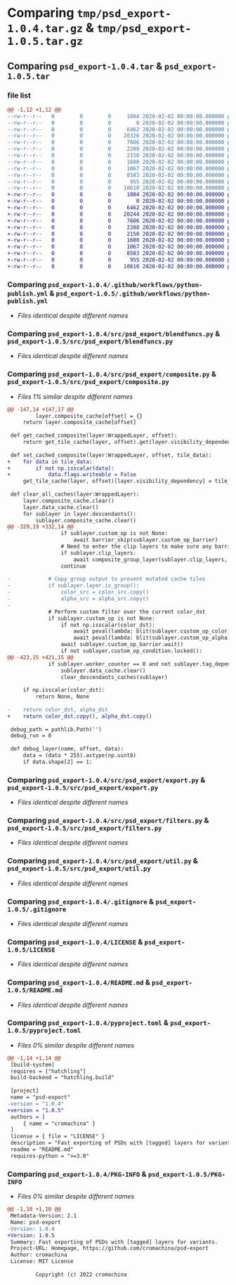 # Comparing `tmp/psd_export-1.0.4.tar.gz` & `tmp/psd_export-1.0.5.tar.gz`

## Comparing `psd_export-1.0.4.tar` & `psd_export-1.0.5.tar`

### file list

```diff
@@ -1,12 +1,12 @@
--rw-r--r--   0        0        0     1084 2020-02-02 00:00:00.000000 psd_export-1.0.4/.github/workflows/python-publish.yml
--rw-r--r--   0        0        0        0 2020-02-02 00:00:00.000000 psd_export-1.0.4/src/psd_export/__init__.py
--rw-r--r--   0        0        0     6462 2020-02-02 00:00:00.000000 psd_export-1.0.4/src/psd_export/blendfuncs.py
--rw-r--r--   0        0        0    20326 2020-02-02 00:00:00.000000 psd_export-1.0.4/src/psd_export/composite.py
--rw-r--r--   0        0        0     7606 2020-02-02 00:00:00.000000 psd_export-1.0.4/src/psd_export/export.py
--rw-r--r--   0        0        0     2288 2020-02-02 00:00:00.000000 psd_export-1.0.4/src/psd_export/filters.py
--rw-r--r--   0        0        0     2150 2020-02-02 00:00:00.000000 psd_export-1.0.4/src/psd_export/util.py
--rw-r--r--   0        0        0     1600 2020-02-02 00:00:00.000000 psd_export-1.0.4/.gitignore
--rw-r--r--   0        0        0     1067 2020-02-02 00:00:00.000000 psd_export-1.0.4/LICENSE
--rw-r--r--   0        0        0     8583 2020-02-02 00:00:00.000000 psd_export-1.0.4/README.md
--rw-r--r--   0        0        0      955 2020-02-02 00:00:00.000000 psd_export-1.0.4/pyproject.toml
--rw-r--r--   0        0        0    10610 2020-02-02 00:00:00.000000 psd_export-1.0.4/PKG-INFO
+-rw-r--r--   0        0        0     1084 2020-02-02 00:00:00.000000 psd_export-1.0.5/.github/workflows/python-publish.yml
+-rw-r--r--   0        0        0        0 2020-02-02 00:00:00.000000 psd_export-1.0.5/src/psd_export/__init__.py
+-rw-r--r--   0        0        0     6462 2020-02-02 00:00:00.000000 psd_export-1.0.5/src/psd_export/blendfuncs.py
+-rw-r--r--   0        0        0    20244 2020-02-02 00:00:00.000000 psd_export-1.0.5/src/psd_export/composite.py
+-rw-r--r--   0        0        0     7606 2020-02-02 00:00:00.000000 psd_export-1.0.5/src/psd_export/export.py
+-rw-r--r--   0        0        0     2288 2020-02-02 00:00:00.000000 psd_export-1.0.5/src/psd_export/filters.py
+-rw-r--r--   0        0        0     2150 2020-02-02 00:00:00.000000 psd_export-1.0.5/src/psd_export/util.py
+-rw-r--r--   0        0        0     1600 2020-02-02 00:00:00.000000 psd_export-1.0.5/.gitignore
+-rw-r--r--   0        0        0     1067 2020-02-02 00:00:00.000000 psd_export-1.0.5/LICENSE
+-rw-r--r--   0        0        0     8583 2020-02-02 00:00:00.000000 psd_export-1.0.5/README.md
+-rw-r--r--   0        0        0      955 2020-02-02 00:00:00.000000 psd_export-1.0.5/pyproject.toml
+-rw-r--r--   0        0        0    10610 2020-02-02 00:00:00.000000 psd_export-1.0.5/PKG-INFO
```

### Comparing `psd_export-1.0.4/.github/workflows/python-publish.yml` & `psd_export-1.0.5/.github/workflows/python-publish.yml`

 * *Files identical despite different names*

### Comparing `psd_export-1.0.4/src/psd_export/blendfuncs.py` & `psd_export-1.0.5/src/psd_export/blendfuncs.py`

 * *Files identical despite different names*

### Comparing `psd_export-1.0.4/src/psd_export/composite.py` & `psd_export-1.0.5/src/psd_export/composite.py`

 * *Files 1% similar despite different names*

```diff
@@ -147,14 +147,17 @@
         layer.composite_cache[offset] = {}
     return layer.composite_cache[offset]
 
 def get_cached_composite(layer:WrappedLayer, offset):
     return get_tile_cache(layer, offset).get(layer.visibility_dependency, None)
 
 def set_cached_composite(layer:WrappedLayer, offset, tile_data):
+    for data in tile_data:
+        if not np.isscalar(data):
+            data.flags.writeable = False
     get_tile_cache(layer, offset)[layer.visibility_dependency] = tile_data
 
 def clear_all_caches(layer:WrappedLayer):
     layer.composite_cache.clear()
     layer.data_cache.clear()
     for sublayer in layer.descendants():
         sublayer.composite_cache.clear()
@@ -329,19 +332,14 @@
                 if sublayer.custom_op is not None:
                     await barrier_skip(sublayer.custom_op_barrier)
                 # Need to enter the clip layers to make sure any barriers are hit.
                 if sublayer.clip_layers:
                     await composite_group_layer(sublayer.clip_layers, size, offset)
                 continue
 
-            # Copy group output to prevent mutated cache tiles
-            if sublayer.layer.is_group():
-                color_src = color_src.copy()
-                alpha_src = alpha_src.copy()
-
             # Perform custom filter over the current color_dst
             if sublayer.custom_op is not None:
                 if not np.isscalar(color_dst):
                     await peval(lambda: blit(sublayer.custom_op_color, color_dst, offset))
                     await peval(lambda: blit(sublayer.custom_op_alpha, alpha_src, offset))
                 await sublayer.custom_op_barrier.wait()
                 if not sublayer.custom_op_condition.locked():
@@ -423,15 +421,15 @@
             if sublayer.worker_counter == 0 and not sublayer.tag_dependency:
                 sublayer.data_cache.clear()
                 clear_descendants_caches(sublayer)
 
     if np.isscalar(color_dst):
         return None, None
 
-    return color_dst, alpha_dst
+    return color_dst.copy(), alpha_dst.copy()
 
 debug_path = pathlib.Path('')
 debug_run = 0
 
 def debug_layer(name, offset, data):
     data = (data * 255).astype(np.uint8)
     if data.shape[2] == 1:
```

### Comparing `psd_export-1.0.4/src/psd_export/export.py` & `psd_export-1.0.5/src/psd_export/export.py`

 * *Files identical despite different names*

### Comparing `psd_export-1.0.4/src/psd_export/filters.py` & `psd_export-1.0.5/src/psd_export/filters.py`

 * *Files identical despite different names*

### Comparing `psd_export-1.0.4/src/psd_export/util.py` & `psd_export-1.0.5/src/psd_export/util.py`

 * *Files identical despite different names*

### Comparing `psd_export-1.0.4/.gitignore` & `psd_export-1.0.5/.gitignore`

 * *Files identical despite different names*

### Comparing `psd_export-1.0.4/LICENSE` & `psd_export-1.0.5/LICENSE`

 * *Files identical despite different names*

### Comparing `psd_export-1.0.4/README.md` & `psd_export-1.0.5/README.md`

 * *Files identical despite different names*

### Comparing `psd_export-1.0.4/pyproject.toml` & `psd_export-1.0.5/pyproject.toml`

 * *Files 0% similar despite different names*

```diff
@@ -1,14 +1,14 @@
 [build-system]
 requires = ["hatchling"]
 build-backend = "hatchling.build"
 
 [project]
 name = "psd-export"
-version = "1.0.4"
+version = "1.0.5"
 authors = [
     { name = "cromachina" }
 ]
 license = { file = "LICENSE" }
 description = "Fast exporting of PSDs with [tagged] layers for variants."
 readme = "README.md"
 requires-python = ">=3.0"
```

### Comparing `psd_export-1.0.4/PKG-INFO` & `psd_export-1.0.5/PKG-INFO`

 * *Files 0% similar despite different names*

```diff
@@ -1,10 +1,10 @@
 Metadata-Version: 2.1
 Name: psd-export
-Version: 1.0.4
+Version: 1.0.5
 Summary: Fast exporting of PSDs with [tagged] layers for variants.
 Project-URL: Homepage, https://github.com/cromachina/psd-export
 Author: cromachina
 License: MIT License
         
         Copyright (c) 2022 cromachina
```

